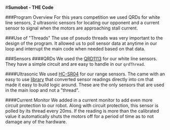 #**Sumobot - THE Code**

###Program Overview
For this years competition we used QRDs for white line sensors, 2 ultrasonic sensors for locating our opponent and a current sensor to signal when the motors are approaching stall current.

###Use of "Threads"
The use of pseudo threads was very important to the design of the program. It allowed us to poll sensor data at anytime in our loop and interrupt the main code when needed based on that data.



###Sensors
####QRDs
We used the [QRD1113](http://www.digikey.ca/product-detail/en/fairchild-semiconductor/QRD1113/QRD1113-ND/402766) for our white line sensors. They have a simple circuit and are easy to handle in our `qrdThread`. 

####Ultrasonic
We used [HC-SR04](https://www.sparkfun.com/products/13959) for our range sensors. The came with an easy to use [library](http://tutorial.cytron.com.my/2012/10/11/testing-ultrasonic-ranging-module-sn-hc-sr04/) that converted sensor readings directly into cm that made it easy to build logic around. These are the only sensors that are used in the main loop and not a "thread".

####Current Monitor
We added in a current monitor to add even more circuit protection to our robot. Along with circuit protection, this sensor is polled by its thread every 20ms. If the reading is more than the calibrated value it automatically shuts the motors off for a period of time as to not damage any of the hardware.
